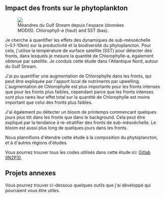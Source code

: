 
## Impact des fronts sur le phytoplankton

<figure style="width:75%">
    <img src="/assets/img/jet_combined_s.jpg">
    <figcaption>
    Méandres du Gulf Stream depuis l'espace (données MODIS). 
    Chlorophyll-<em>a</em> (haut) and SST (bas).
    </figcaption>
</figure>

Je cherche à quantifier les effets des dynamiques de sub-mésoéchelle (~0.1-10km) sur la productivité et la biodiversité du phytoplancton.
Pour cela, j'utilise la température de surface satellite (SST) pour détecter des fronts, dans lesquels je mesure la quantité de Chlorophylle-a, également obtenue par satellite.
Je conduis cette étude dans l'Atlantique Nord, autour du Gulf Stream.

J'ai pu quantifier une augmentation de Chlorophylle dans les fronts, qui peut être expliquée par l'apport local de nutriments par upwelling.
L'augmentation de Chlorophylle est plus importante pour les fronts intenses que pour les fronts plus faibles, cependant parce que les fronts intenses sont plus rares leur effet total sur la quantité de Chlorophylle est moins important que celui des fronts plus faibles.

J'ai également pu détecter un bloom de printemps commencant quelques jours plus tôt dans les fronts que dans le background. Cela peut être expliqué par la tendance à re-stratifier des fronts de sub-mésoéchelle. Le bloom est aussi plus long de quelques jours dans les fronts.

Nous plannifions d'étendre cette étude à la composition du phytoplancton, et à d'autres régions d'études.

Vous pourrez trouver tous les codes utilisés dans cette étude ici: <a href="{{ site.data.social.gitlab.url }}" title="gitlab">Gitlab (IN2P3)</a>.

## Projets annexes

Vous pourrez trouver ci-dessous quelques outils que j'ai développé qui pourraient vous être utiles.

